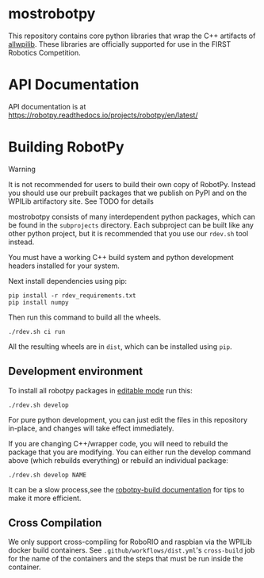 mostrobotpy
===========

This repository contains core python libraries that wrap the C++ artifacts of
[allwpilib](https://github.com/wpilibsuite/allwpilib). These libraries are
officially supported for use in the FIRST Robotics Competition.

API Documentation
=================

API documentation is at https://robotpy.readthedocs.io/projects/robotpy/en/latest/

Building RobotPy
================

> [!WARNING]
> It is not recommended for users to build their own copy of RobotPy.
> Instead you should use our prebuilt packages that we publish on PyPI and
> on the WPILib artifactory site. See TODO for details

mostrobotpy consists of many interdependent python packages, which can be
found in the `subprojects` directory. Each subproject can be built like
any other python project, but it is recommended that you use our `rdev.sh`
tool instead.

You must have a working C++ build system and python development headers
installed for your system.

Next install dependencies using pip:

    pip install -r rdev_requirements.txt
    pip install numpy

Then run this command to build all the wheels.

    ./rdev.sh ci run

All the resulting wheels are in `dist`, which can be installed using `pip`.


Development environment
-----------------------

To install all robotpy packages in [editable mode](https://packaging.python.org/en/latest/guides/distributing-packages-using-setuptools/#working-in-development-mode)
run this:

    ./rdev.sh develop

For pure python development, you can just edit the files in this repository in-place, and
changes will take effect immediately.

If you are changing C++/wrapper code, you will need to rebuild the package that you are
modifying. You can either run the develop command above (which rebuilds everything) or
rebuild an individual package:

    ./rdev.sh develop NAME

It can be a slow process,see the [robotpy-build documentation](https://robotpy-build.readthedocs.io/en/stable/tips.html)
for tips to make it more efficient.

Cross Compilation
-----------------

We only support cross-compiling for RoboRIO and raspbian via the WPILib
docker build containers. See `.github/workflows/dist.yml`'s `cross-build`
job for the name of the containers and the steps that must be run inside
the container.

